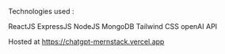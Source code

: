 Technologies used :

ReactJS
ExpressJS
NodeJS
MongoDB
Tailwind CSS
openAI API

Hosted at https://chatgpt-mernstack.vercel.app
